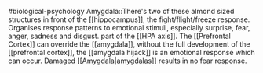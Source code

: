 #biological-psychology 
Amygdala::There's two of these almond sized structures in front of the [[hippocampus]], the fight/flight/freeze response. Organises response patterns to emotional stimuli, especially surprise, fear, anger, sadness and disgust. part of the [[HPA axis]]. The [[Prefrontal Cortex]] can override the [[amygdala]], without the full development of the [[prefrontal cortex]], the [[amygdala hijack]] is an emotional response which can occur. Damaged [[Amygdala|amygdalas]] results in no fear response.
<!--SR:!2023-12-21,3,250-->